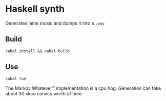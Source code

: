 
# Haskell synth

Generates lame music and dumps it into a `.wav`

## Build

```
cabal install && cabal build
```

## Use

```
cabal run
```

The Markov Whatever™ implementation is a cpu hog. Generation can take about 30 xkcd comics worth of time.
